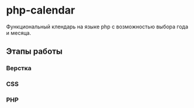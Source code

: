 # php-calendar
Функциональный клендарь на языке php с возможностью выбора года и месяца.

## Этапы работы
### Верстка
### CSS
### PHP